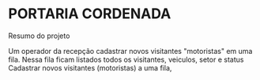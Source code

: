 # PORTARIA CORDENADA

<p> Resumo do projeto </p>
Um operador da recepção cadastrar novos visitantes "motoristas" em uma fila. Nessa fila ficam listados todos os visitantes, veiculos, setor e status 
Cadastrar novos visitantes (motoristas) a uma fila, 
